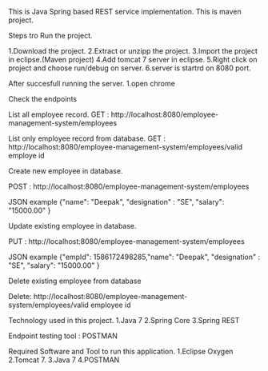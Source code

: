 This is Java Spring based REST service implementation.
This is maven project.

Steps tro Run the project.

1.Download the project.
2.Extract or unzipp the project.
3.Import the project in eclipse.(Maven project)
4.Add tomcat 7 server in eclipse.
5.Right click on project and choose run/debug on server.
6.server is startrd on 8080 port.

After succesfull running the server.
1.open chrome

Check the endpoints

List all employee record.
GET : http://localhost:8080/employee-management-system/employees

List only employee record from database.
GET : http://localhost:8080/employee-management-system/employees/valid employe id


Create new employee in database.

POST : http://localhost:8080/employee-management-system/employees

JSON example 
{"name": "Deepak", "designation" : "SE", "salary": "15000.00" }


Update existing employee in database.

PUT : http://localhost:8080/employee-management-system/employees

JSON example 
{"empId": 1586172498285,"name": "Deepak", "designation" : "SE", "salary": "15000.00" }

Delete existing employee from database

Delete: http://localhost:8080/employee-management-system/employees/valid employee id

 				

Technology used in this project.
1.Java 7
2.Spring Core
3.Spring REST

Endpoint testing tool : POSTMAN

Required Software and Tool to run this application. 
1.Eclipse Oxygen
2.Tomcat 7.
3.Java 7
4.POSTMAN

